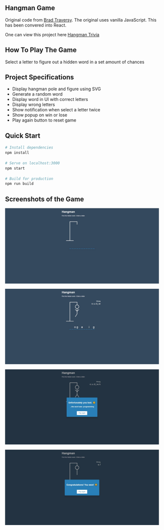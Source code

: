 ## Hangman Game

Original code from [Brad Traversy](https://github.com/bradtraversy/vanillawebprojects/blob/master/hangman/). The original uses vanilla JavaScript. This has been convered into React.

One can view this project here [Hangman Trivia](https://akumar111.github.io/Hangman-Trivia/)

## How To Play The Game

Select a letter to figure out a hidden word in a set amount of chances

## Project Specifications

- Display hangman pole and figure using SVG
- Generate a random word
- Display word in UI with correct letters
- Display wrong letters
- Show notification when select a letter twice
- Show popup on win or lose
- Play again button to reset game

## Quick Start

```bash
# Install dependencies
npm install

# Serve on localhost:3000
npm start

# Build for production
npm run build
```

## Screenshots of the Game

<p align="center">
  <img src="https://github.com/Akumar111/Hangman-Trivia/blob/main/public/1.jpeg?raw=true" />
<p/>
<p align="center">
  <img src="https://github.com/Akumar111/Hangman-Trivia/blob/main/public/2.jpeg?raw=true" />
<p/>
<p align="center">
  <img src="https://github.com/Akumar111/Hangman-Trivia/blob/main/public/3.jpeg?raw=true" />
<p/>
<p align="center">
  <img src="https://github.com/Akumar111/Hangman-Trivia/blob/main/public/4.jpeg?raw=true" />
<p/>
